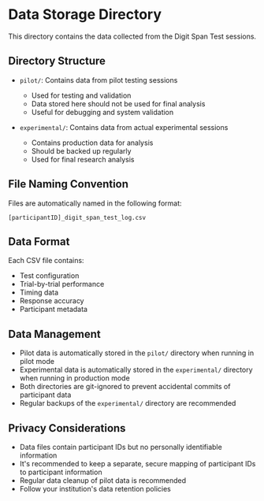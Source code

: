 # Data Storage Directory

This directory contains the data collected from the Digit Span Test sessions.

## Directory Structure

- `pilot/`: Contains data from pilot testing sessions
  - Used for testing and validation
  - Data stored here should not be used for final analysis
  - Useful for debugging and system validation

- `experimental/`: Contains data from actual experimental sessions
  - Contains production data for analysis
  - Should be backed up regularly
  - Used for final research analysis

## File Naming Convention

Files are automatically named in the following format:

```text
[participantID]_digit_span_test_log.csv
```

## Data Format

Each CSV file contains:

- Test configuration
- Trial-by-trial performance
- Timing data
- Response accuracy
- Participant metadata

## Data Management

- Pilot data is automatically stored in the `pilot/` directory when running in pilot mode
- Experimental data is automatically stored in the `experimental/` directory when running in production mode
- Both directories are git-ignored to prevent accidental commits of participant data
- Regular backups of the `experimental/` directory are recommended

## Privacy Considerations

- Data files contain participant IDs but no personally identifiable information
- It's recommended to keep a separate, secure mapping of participant IDs to participant information
- Regular data cleanup of pilot data is recommended
- Follow your institution's data retention policies

